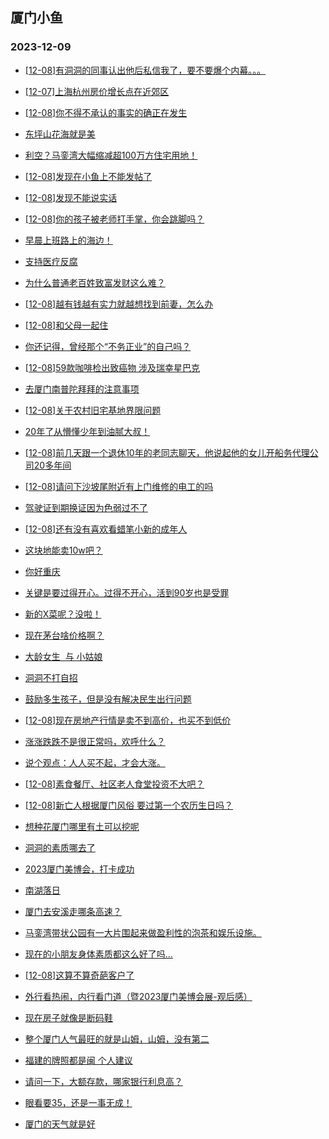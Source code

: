## 厦门小鱼 
### 2023-12-09

+ [[12-08]有洞洞的同事认出他后私信我了，要不要爆个内幕。。。](http://bbs.xmfish.com/read-htm-tid-18117622.html)

+ [[12-07]上海杭州房价增长点在近郊区](http://bbs.xmfish.com/read-htm-tid-18117592.html)

+ [[12-08]你不得不承认的事实的确正在发生](http://bbs.xmfish.com/read-htm-tid-18117749.html)

+ [东坪山花海就是美](http://bbs.xmfish.com/read-htm-tid-18117733.html)

+ [利空？马銮湾大幅缩减超100万方住宅用地！](http://bbs.xmfish.com/read-htm-tid-18117820.html)

+ [[12-08]发现在小鱼上不能发帖了](http://bbs.xmfish.com/read-htm-tid-18117810.html)

+ [[12-08]发现不能说实话](http://bbs.xmfish.com/read-htm-tid-18117814.html)

+ [[12-08]你的孩子被老师打手掌，你会跳脚吗？](http://bbs.xmfish.com/read-htm-tid-18117882.html)

+ [早晨上班路上的海边！](http://bbs.xmfish.com/read-htm-tid-18117620.html)

+ [支持医疗反腐](http://bbs.xmfish.com/read-htm-tid-18117727.html)

+ [为什么普通老百姓致富发财这么难？](http://bbs.xmfish.com/read-htm-tid-18117605.html)

+ [[12-08]越有钱越有实力就越想找到前妻，怎么办](http://bbs.xmfish.com/read-htm-tid-18117687.html)

+ [[12-08]和父母一起住](http://bbs.xmfish.com/read-htm-tid-18117671.html)

+ [你还记得，曾经那个“不务正业”的自己吗？](http://bbs.xmfish.com/read-htm-tid-18117689.html)

+ [[12-08]59款咖啡检出致癌物 涉及瑞幸星巴克](http://bbs.xmfish.com/read-htm-tid-18117864.html)

+ [去厦门南普陀拜拜的注意事项](http://bbs.xmfish.com/read-htm-tid-18117920.html)

+ [[12-08]关于农村旧宅基地界限问题](http://bbs.xmfish.com/read-htm-tid-18117776.html)

+ [20年了从懵懂少年到油腻大叔！](http://bbs.xmfish.com/read-htm-tid-18117807.html)

+ [[12-08]前几天跟一个退休10年的老同志聊天，他说起他的女儿开船务代理公司20多年间](http://bbs.xmfish.com/read-htm-tid-18117845.html)

+ [[12-08]请问下沙坡尾附近有上门维修的电工的吗](http://bbs.xmfish.com/read-htm-tid-18117786.html)

+ [驾驶证到期换证因为色弱过不了](http://bbs.xmfish.com/read-htm-tid-18117986.html)

+ [[12-08]还有没有喜欢看蜡笔小新的成年人](http://bbs.xmfish.com/read-htm-tid-18117844.html)

+ [这块地能卖10w吧？](http://bbs.xmfish.com/read-htm-tid-18117985.html)

+ [你好重庆](http://bbs.xmfish.com/read-htm-tid-18117890.html)

+ [关键是要过得开心。过得不开心，活到90岁也是受罪](http://bbs.xmfish.com/read-htm-tid-18117884.html)

+ [新的X菜呢？没啦！](http://bbs.xmfish.com/read-htm-tid-18117953.html)

+ [现在茅台啥价格啊？](http://bbs.xmfish.com/read-htm-tid-18118020.html)

+ [大龄女生  与 小姑娘](http://bbs.xmfish.com/read-htm-tid-18117951.html)

+ [洞洞不打自招](http://bbs.xmfish.com/read-htm-tid-18118053.html)

+ [鼓励多生孩子，但是没有解决民生出行问题](http://bbs.xmfish.com/read-htm-tid-18118066.html)

+ [[12-08]现在房地产行情是卖不到高价，也买不到低价](http://bbs.xmfish.com/read-htm-tid-18118060.html)

+ [涨涨跌跌不是很正常吗，欢呼什么？](http://bbs.xmfish.com/read-htm-tid-18118078.html)

+ [说个观点：人人买不起，才会大涨。](http://bbs.xmfish.com/read-htm-tid-18118047.html)

+ [[12-08]素食餐厅、社区老人食堂投资不大吧？](http://bbs.xmfish.com/read-htm-tid-18118086.html)

+ [[12-08]新亡人根据厦门风俗 要过第一个农历生日吗？](http://bbs.xmfish.com/read-htm-tid-18117993.html)

+ [想种花厦门哪里有土可以挖呢](http://bbs.xmfish.com/read-htm-tid-18117934.html)

+ [洞洞的素质哪去了](http://bbs.xmfish.com/read-htm-tid-18117991.html)

+ [2023厦门美博会，打卡成功](http://bbs.xmfish.com/read-htm-tid-18118010.html)

+ [南湖落日](http://bbs.xmfish.com/read-htm-tid-18118013.html)

+ [厦门去安溪走哪条高速？](http://bbs.xmfish.com/read-htm-tid-18118011.html)

+ [马銮湾带状公园有一大片围起来做盈利性的泡茶和娱乐设施。](http://bbs.xmfish.com/read-htm-tid-18118213.html)

+ [现在的小朋友身体素质都这么好了吗…](http://bbs.xmfish.com/read-htm-tid-18118248.html)

+ [[12-08]这算不算奇葩客户了](http://bbs.xmfish.com/read-htm-tid-18118085.html)

+ [外行看热闹，内行看门道（暨2023厦门美博会展-观后感）](http://bbs.xmfish.com/read-htm-tid-18118197.html)

+ [现在房子就像是断码鞋](http://bbs.xmfish.com/read-htm-tid-18118271.html)

+ [整个厦门人气最旺的就是山姆，山姆，没有第二](http://bbs.xmfish.com/read-htm-tid-18118377.html)

+ [福建的牌照都是闽 个人建议](http://bbs.xmfish.com/read-htm-tid-18118276.html)

+ [请问一下，大额存款，哪家银行利息高？](http://bbs.xmfish.com/read-htm-tid-18118371.html)

+ [眼看要35，还是一事无成！](http://bbs.xmfish.com/read-htm-tid-18118299.html)

+ [厦门的天气就是好](http://bbs.xmfish.com/read-htm-tid-18118124.html)

